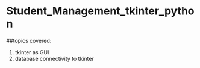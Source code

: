 # Student_Management_tkinter_python
##topics covered:
1. tkinter as GUI
2. database connectivity to tkinter
